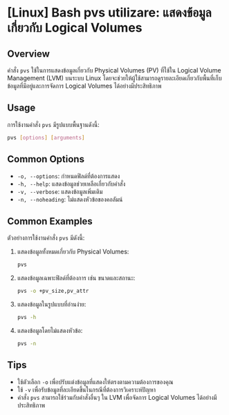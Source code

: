 # [Linux] Bash pvs utilizare: แสดงข้อมูลเกี่ยวกับ Logical Volumes

## Overview
คำสั่ง `pvs` ใช้ในการแสดงข้อมูลเกี่ยวกับ Physical Volumes (PV) ที่ใช้ใน Logical Volume Management (LVM) บนระบบ Linux โดยจะช่วยให้ผู้ใช้สามารถดูรายละเอียดเกี่ยวกับพื้นที่เก็บข้อมูลที่มีอยู่และการจัดการ Logical Volumes ได้อย่างมีประสิทธิภาพ

## Usage
การใช้งานคำสั่ง `pvs` มีรูปแบบพื้นฐานดังนี้:
```bash
pvs [options] [arguments]
```

## Common Options
- `-o, --options`: กำหนดฟิลด์ที่ต้องการแสดง
- `-h, --help`: แสดงข้อมูลช่วยเหลือเกี่ยวกับคำสั่ง
- `-v, --verbose`: แสดงข้อมูลเพิ่มเติม
- `-n, --noheading`: ไม่แสดงหัวข้อของคอลัมน์

## Common Examples
ตัวอย่างการใช้งานคำสั่ง `pvs` มีดังนี้:

1. แสดงข้อมูลทั้งหมดเกี่ยวกับ Physical Volumes:
   ```bash
   pvs
   ```

2. แสดงข้อมูลเฉพาะฟิลด์ที่ต้องการ เช่น ขนาดและสถานะ:
   ```bash
   pvs -o +pv_size,pv_attr
   ```

3. แสดงข้อมูลในรูปแบบที่อ่านง่าย:
   ```bash
   pvs -h
   ```

4. แสดงข้อมูลโดยไม่แสดงหัวข้อ:
   ```bash
   pvs -n
   ```

## Tips
- ใช้ตัวเลือก `-o` เพื่อปรับแต่งข้อมูลที่แสดงให้ตรงตามความต้องการของคุณ
- ใช้ `-v` เพื่อรับข้อมูลที่ละเอียดขึ้นในกรณีที่ต้องการวิเคราะห์ปัญหา
- คำสั่ง `pvs` สามารถใช้ร่วมกับคำสั่งอื่นๆ ใน LVM เพื่อจัดการ Logical Volumes ได้อย่างมีประสิทธิภาพ